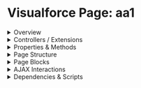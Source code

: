 # Visualforce Page: aa1

<details>
<summary>Overview</summary>

## Visualforce Page Overview: aa1

This page demonstrates various Visualforce components, controllers,

### Purpose of the Page
To serve as a comprehensive test case for a Visualforce documentation parser.



### Metadata
- **API Version**: 56
- **Label**: Comprehensive Test Page

</details>

<details>
<summary>Controllers / Extensions</summary>

## Key Controllers / Extensions Used
- **Standard Controller**: Account
- **Custom Controller**: MyCustomController
- **Extensions**: 
  - MyExtensionController
  - AnotherExtension

</details>

<details>
<summary>Properties & Methods</summary>

## Properties
No public properties found in associated Apex controllers/extensions.

## Methods
| Name | Return Type | Parameters | Visibility | Modifiers | Description |
| ------ | ------------- | ------------ | ------------ | ----------- | ------------- |
| `saveAccount` | `PageReference` | `(String accountId)` | `public` | `None` |  |
| `isValid` | `Boolean` | `()` | `public` | `None` |  |
| `doSomethingInner` | `void` | `()` | `public` | `None` |  |
| `processData` | `void` | `(List<String> dataList, Integer quantity)` | `public` | `None` |  |
| `saveAccount` | `PageReference` | `(String accountId)` | `public` | `None` |  |
| `isValid` | `Boolean` | `()` | `public` | `None` |  |
| `doSomethingInner` | `void` | `()` | `public` | `None` |  |
| `processData` | `void` | `(List<String> dataList, Integer quantity)` | `public` | `None` |  |
| `fetchContactDetails` | `void` | `()` | `public` | `None` |  |
| `internalMethod` | `void` | `()` | `private` | `None` |  |
| `getStaticInfo` | `String` | `()` | `public` | `static` |  |
| `fetchContactDetails` | `void` | `()` | `public` | `None` |  |
| `internalMethod` | `void` | `()` | `private` | `None` |  |
| `getStaticInfo` | `String` | `()` | `public` | `static` |  |
| `doSomethingElse` | `PageReference` | `()` | `public` | `None` |  |
| `doSomethingElse` | `PageReference` | `()` | `public` | `None` |  |

</details>

<details>
<summary>Page Structure</summary>

### Forms
- Contains 1 `apex:form` component(s)

### Inputs
The page utilizes the following input bindings/fields:
- `{!Account.Name}`
- `{!myCustomController.myStringProperty}`
- `{!MyExtensionController.myBooleanProperty}`
- `{!myCustomController.selectedOption}`

### Buttons
The page has buttons/links linked to the following actions:
- `{!myCustomController.saveAccount}`
- `{!Account.delete}`

</details>

<details>
<summary>Page Blocks</summary>
## Page Blocks on the Page
No `apex:pageBlock` components detected.
</details>

<details>
<summary>AJAX Interactions</summary>

The page includes `apex:actionSupport` components:
- **Event**: `onmouseover`
  
  - **Action**: `{!MyExtensionController.fetchContactDetails}`
  - **Status**: `loadingStatus`

### Output Panels
- **ID**: `contactDetailPanel`
  - **Layout**: block
  - **Content Preview**: "<h3>Contact Details (AJAX Loaded)      <p>Details for contact ID: {!MyExtensionController.selectedContactId}"

</details>

<details>
<summary>Dependencies & Scripts</summary>

### Objects
- `Account`
- `MyCustomController`
- `MyExtensionController`
- `AnotherExtension`
- `User`
- `CurrentPageContext`

### Fields
- `$User`
- `Account`
- `$CurrentPage`
- `$Organization`
- `MyExtensionController`
- `MyCustomController`

### Custom Components
- `<c:MyCustomHeader>`

### Scripts
- inline: `
        function greet() {
            console.log('Hello from a script on {!Account.Name} page!');
            // This is a comment inside a script
            var myVar = '{!MyCustomController.myStringProperty}';
        }
        window.onload = greet;
    `
- inline: ``

</details>